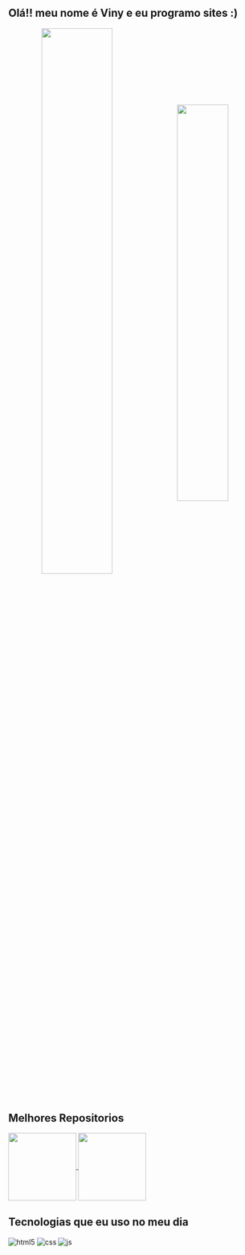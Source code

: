 ## Olá!! meu nome é Viny e eu programo sites :)

<div  align="center" style="margin-bottom:100px">
<img width=52.8% align="center"  src="https://github-readme-streak-stats.herokuapp.com?user=Viny7Lv&theme=algolia&mode=weekly" />
<img width=45% align="center" src="https://github-readme-stats-git-main-rafaelalexandrino.vercel.app/api/top-langs/?username=Viny7Lv&show_icons=true&theme=algolia&layout=compact" />
</div>

## Melhores Repositorios

<a href="https://github.com/Viny7Lv/projeto-one-piece2">
  <img align="center" src="https://github-readme-stats.vercel.app/api/pin/?username=Viny7Lv&repo=projeto-one-piece2&cache_seconds=86400&theme=holi" style=" height:135px;"/>
</a>
<a href="https://github.com/Viny7Lv/projeto-android">
  <img align="center" src="https://github-readme-stats.vercel.app/api/pin/?username=Viny7Lv&repo=projeto-android&cache_seconds=86400&theme=holi" style=" height:135px;"/>
</a>

## Tecnologias que eu uso no meu dia

<div style="display: inline_block">
  <img align="center" alt="html5" src="https://img.shields.io/badge/HTML5-E34F26?style=for-the-badge&logo=html5&logoColor=white" />
  <img align="center" alt="css" src="https://img.shields.io/badge/CSS3-1572B6?style=for-the-badge&logo=css3&logoColor=white" />
  <img align="center" alt="js" src="https://img.shields.io/badge/JavaScript-F7DF1E?style=for-the-badge&logo=javascript&logoColor=black" />
</div> 
